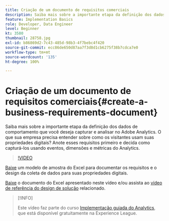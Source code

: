 ```yaml
---
title: Criação de um documento de requisitos comerciais
description: Saiba mais sobre a importante etapa da definição dos dados de comportamento que você deseja capturar e analisar no Adobe Analytics.
feature: Implementation Basics
role: Developer, Data Engineer
level: Beginner
kt: 3580
thumbnail: 28758.jpg
exl-id: b86869d2-7c43-485d-98b3-4f7bebc4f420
source-git-commit: ecc86de650d87aa7f3d8d1cb6275f38b7cdca7e0
workflow-type: tm+mt
source-wordcount: '135'
ht-degree: 100%

---
```


# Criação de um documento de requisitos comerciais{#create-a-business-requirements-document}

Saiba mais sobre a importante etapa da definição dos dados de comportamento que você deseja capturar e analisar no Adobe Analytics. O que sua empresa precisa entender sobre como os visitantes usam suas propriedades digitais? Anote esses requisitos primeiro e decida como capturá-los usando eventos, dimensões e métricas do Analytics.

>[!VIDEO](https://video.tv.adobe.com/v/28758/?quality=12&learn=on)

[Baixe](assets/aa-implementation-playbook.xlsx) um modelo de amostra do Excel para documentar os requisitos e o design da coleta de dados para suas propriedades digitais.

[Baixe](assets/geometrixx-clothiers-brd-sdr.xlsx) o documento do Excel apresentado neste vídeo e/ou assista ao [vídeo de referência do design de solução](creating-and-maintaining-an-sdr.md) relacionado.

>[!INFO]
>
> Este vídeo faz parte do curso [Implementação guiada do Analytics](https://experienceleague.adobe.com/?recommended=Analytics-D-1-2019.1), que está disponível gratuitamente na Experience League.
